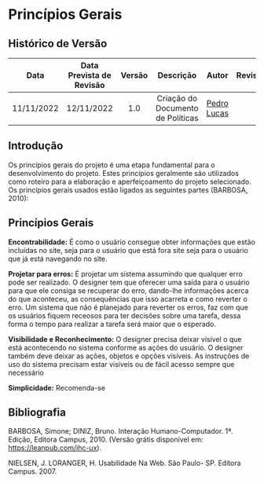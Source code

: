 # Princípios Gerais

## Histórico de Versão
|Data|Data Prevista de Revisão|Versão|Descrição|Autor|Revisor|
| :----------: |:-----------:| :------: | :-----------: | :---------: |:---------: |
|11/11/2022|12/11/2022|1.0|Criação do Documento de Políticas| [Pedro Lucas](https://github.com/PedroLSF)||

## Introdução
Os princípios gerais do projeto é uma etapa fundamental para o desenvolvimento do projeto. Estes princípios geralmente são utilizados como roteiro para a elaboração e aperfeiçoamento do projeto selecionado. Os princípios gerais usados estão ligados as seguintes partes (BARBOSA, 2010): 

## Princípios Gerais
**Encontrabilidade:** É como o usuário consegue obter informações que estão incluídas no site, seja para o usuário que está fora site seja para o usuário que já está navegando no site. 

**Projetar para erros:** É projetar um sistema assumindo que qualquer erro pode ser realizado. O designer tem que oferecer uma saída para o usuário para que ele consiga se recuperar do erro, dando-lhe informações acerca do que aconteceu, as consequências que isso acarreta e como reverter o erro. Um sistema que não é planejado para reverter os erros, faz com que os usuários fiquem receosos para ter decisões sobre uma tarefa, dessa forma o tempo para realizar a tarefa será maior que o esperado. 

**Visibilidade e Reconhecimento:** O designer precisa deixar visível o que está acontecendo no sistema conforme as ações do usuário. O designer também deve deixar as ações, objetos e opções visíveis. As instruções de uso do sistema precisam estar visíveis ou de fácil acesso sempre que necessário  

**Simplicidade:** Recomenda-se

## Bibliografia

BARBOSA, Simone; DINIZ, Bruno. Interação Humano-Computador. 1ª. Edição, Editora Campus, 2010. (Versão grátis disponível em: https://leanpub.com/ihc-ux). 

NIELSEN, J. LORANGER, H. Usabilidade Na Web. São Paulo- SP. Editora Campus. 2007. 
